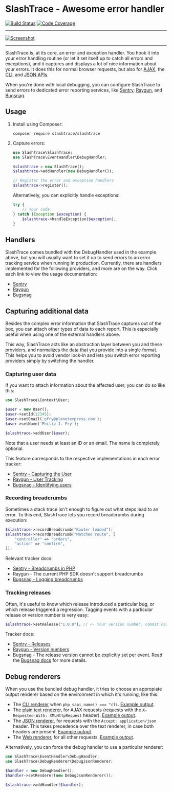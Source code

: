 # SlashTrace - Awesome error handler

[![Build Status](https://travis-ci.org/slashtrace/slashtrace.svg?branch=master)](https://travis-ci.org/slashtrace/slashtrace)
[![Code Coverage](https://codecov.io/gh/slashtrace/slashtrace/branch/master/graph/badge.svg)](https://codecov.io/gh/slashtrace/slashtrace)

---

[![Screenshot](https://slashtrace.com/demo.png)](https://slashtrace.com/demo.php)

---

SlashTrace is, at its core, an error and exception handler. You hook it into your error handling routine (or let it set itself up to catch all errors and exceptions), and it captures and displays a lot of nice information about your errors. It does this for normal browser requests, but also for [AJAX](https://slashtrace.com/demo-ajax.png), the [CLI](https://slashtrace.com/demo-cli.png), and [JSON APIs](https://slashtrace.com/demo.json).

When you're done with local debugging, you can configure SlashTrace to send errors to dedicated error reporting services, like [Sentry](https://sentry.io/), [Raygun](https://raygun.com/), and [Bugsnag](https://www.bugsnag.com/).

## Usage

1. Install using Composer:

   ```
   composer require slashtrace/slashtrace
   ```
    
2. Capture errors:

   ```PHP
   use SlashTrace\SlashTrace;
   use SlashTrace\EventHandler\DebugHandler;

   $slashtrace = new SlashTrace();
   $slashtrace->addHandler(new DebugHandler());

   // Register the error and exception handlers
   $slashtrace->register();
   ```

   Alternatively, you can explicitly handle exceptions:

   ```PHP
   try {
       // Your code
   } catch (Exception $exception) {
       $slashtrace->handleException($exception);
   }
   ``` 

## Handlers

SlashTrace comes bundled with the DebugHandler used in the example above, but you will usually want to set it up to send errors to an error tracking service when running in production. Currently, there are handlers implemented for the following providers, and more are on the way. Click each link to view the usage documentation:

- [Sentry](https://github.com/slashtrace/slashtrace-sentry)
- [Raygun](https://github.com/slashtrace/slashtrace-raygun)
- [Bugsnag](https://github.com/slashtrace/slashtrace-bugsnag)

## Capturing additional data

Besides the complex error information that SlashTrace captures out of the box, you can attach other types of data to each report. This is especially useful when using one of the external handlers above. 

This way, SlashTrace acts like an abstraction layer between you and these providers, and normalizes the data that you provide into a single format. This helps you to avoid vendor lock-in and lets you switch error reporting providers simply by switching the handler.

### Capturing user data

If you want to attach information about the affected user, you can do so like this:

```PHP
use SlashTrace\Context\User;

$user = new User();
$user->setId(12345); 
$user->setEmail('pfry@planetexpress.com');
$user->setName('Philip J. Fry');

$slashtrace->addUser($user);
```

Note that a user needs at least an ID or an email. The name is completely optional.

This feature corresponds to the respective implementations in each error tracker:

- [Sentry - Capturing the User](https://docs.sentry.io/learn/context/?platform=javascript#capturing-the-user)
- [Raygun - User Tracking](https://raygun.com/docs/workflow/user-tracking)
- [Bugsnag - Identifying users](https://docs.bugsnag.com/platforms/php/other/#identifying-users)


### Recording breadcrumbs

Sometimes a stack trace isn't enough to figure out what steps lead to an error. To this end, SlashTrace lets you record breadcrumbs during execution:

```PHP
$slashtrace->recordBreadcrumb("Router loaded");
$slashtrace->recordBreadcrumb("Matched route", [
    "controller" => "orders",
    "action" => "confirm",
]);
```

Relevant tracker docs:

- [Sentry - Breadcrumbs in PHP](https://blog.sentry.io/2016/05/27/php-breadcrumbs.html)
- Raygun - The current PHP SDK doesn't support breadcrumbs
- [Bugsnag - Logging breadcrumbs](https://docs.bugsnag.com/platforms/php/other/#logging-breadcrumbs)

### Tracking releases

Often, it's useful to know which release introduced a particular bug, or which release triggered a regression. Tagging events with a particular release or version number is very easy:

```PHP
$slashtrace->setRelease("1.0.0"); // <- Your version number, commit hash, etc.
```

Tracker docs:

- [Sentry - Releases](https://docs.sentry.io/learn/releases/?platform=javascript)
- [Raygun - Version numbers](https://raygun.com/docs/languages/php#php-version-number)
- Bugsnag - The release version cannot be explicitly set per event. Read the [Bugsnag docs](https://docs.bugsnag.com/platforms/php/other/#tracking-releases) for more details.

## Debug renderers

When you use the bundled debug handler, it tries to choose an appropiate output renderer based on the environment in which it's running, like this:

- The [CLI renderer](https://github.com/slashtrace/slashtrace/blob/master/src/DebugRenderer/DebugCliRenderer.php) when `php_sapi_name() === "cli`. [Example output](https://slashtrace.com/demo-cli.png).
- The [plain text renderer](https://github.com/slashtrace/slashtrace/blob/master/src/DebugRenderer/DebugTextRenderer.php), for AJAX requests (requests with the `X-Requested-With: XMLHttpRequest` header). [Example output](https://slashtrace.com/demo-ajax.png).
- The [JSON renderer](https://github.com/slashtrace/slashtrace/blob/master/src/DebugRenderer/DebugJsonRenderer.php), for requests with the `Accept: application/json` header. This takes precedence over the text renderer, in case both headers are present. [Example output](https://slashtrace.com/demo.json).
- The [Web renderer](https://github.com/slashtrace/slashtrace/blob/master/src/DebugRenderer/DebugWebRenderer.php), for all other requests. [Example output](https://slashtrace.com/demo.php).

Alternatively, you can force the debug handler to use a particular renderer:

```PHP
use SlashTrace\EventHandler\DebugHandler;
use SlashTrace\DebugRenderer\DebugJsonRenderer;

$handler = new DebugHandler();
$handler->setRenderer(new DebugJsonRenderer());

$slashtrace->addHandler($handler);
```


